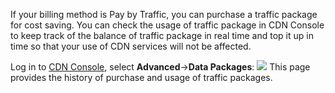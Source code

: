 If your billing method is Pay by Traffic, you can purchase a traffic package for cost saving. You can check the usage of traffic package in CDN Console to keep track of the balance of traffic package in real time and top it up in time so that your use of CDN services will not be affected.

Log in to [CDN Console](https://console.cloud.tencent.com/cdn), select **Advanced**->**Data Packages**:
![](https://mc.qcloudimg.com/static/img/11adb0f7ada7a92397a7e78b314965f9/1.png)
This page provides the history of purchase and usage of traffic packages.
